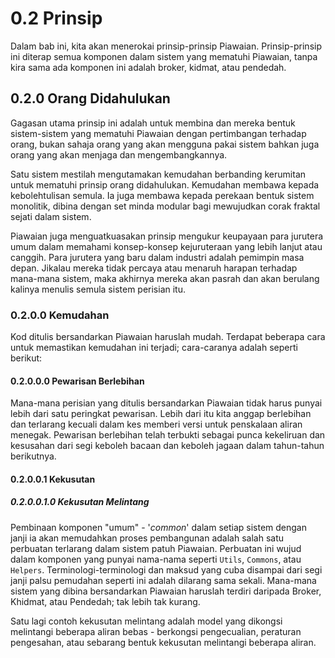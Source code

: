 # 0.2 Prinsip
Dalam bab ini, kita akan menerokai prinsip-prinsip Piawaian. Prinsip-prinsip ini diterap semua komponen dalam sistem yang mematuhi Piawaian, tanpa kira sama ada komponen ini adalah broker, kidmat, atau pendedah.

## 0.2.0 Orang Didahulukan
Gagasan utama prinsip ini adalah untuk membina dan mereka bentuk sistem-sistem yang mematuhi Piawaian dengan pertimbangan terhadap orang, bukan sahaja orang yang akan mengguna pakai sistem bahkan juga orang yang akan menjaga dan mengembangkannya.

Satu sistem mestilah mengutamakan kemudahan berbanding kerumitan untuk mematuhi prinsip orang didahulukan. Kemudahan membawa kepada kebolehtulisan semula. Ia juga membawa kepada perekaan bentuk sistem monolitik, dibina dengan set minda modular bagi mewujudkan corak fraktal sejati dalam sistem.

Piawaian juga menguatkuasakan prinsip mengukur keupayaan para jurutera umum dalam memahami konsep-konsep kejuruteraan yang lebih lanjut atau canggih. Para jurutera yang baru dalam industri adalah pemimpin masa depan. Jikalau mereka tidak percaya atau menaruh harapan terhadap mana-mana sistem, maka akhirnya mereka akan pasrah dan akan berulang kalinya menulis semula sistem perisian itu.

### 0.2.0.0 Kemudahan
Kod ditulis bersandarkan Piawaian haruslah mudah. Terdapat beberapa cara untuk memastikan kemudahan ini terjadi; cara-caranya adalah seperti berikut:

#### 0.2.0.0.0 Pewarisan Berlebihan
Mana-mana perisian yang ditulis bersandarkan Piawaian tidak harus punyai lebih dari satu peringkat pewarisan. Lebih dari itu kita anggap berlebihan dan terlarang kecuali dalam kes memberi versi untuk penskalaan aliran menegak. Pewarisan berlebihan telah terbukti sebagai punca kekeliruan dan kesusahan dari segi keboleh bacaan dan keboleh jagaan dalam tahun-tahun berikutnya.

#### 0.2.0.0.1 Kekusutan

##### 0.2.0.0.1.0 Kekusutan Melintang
Pembinaan komponen "umum" - '_common_' dalam setiap sistem dengan janji ia akan memudahkan proses pembangunan adalah salah satu perbuatan terlarang dalam sistem patuh Piawaian. Perbuatan ini wujud dalam komponen yang punyai nama-nama seperti `Utils`, `Commons`, atau `Helpers`. Terminologi-terminologi dan maksud yang cuba disampai dari segi janji palsu pemudahan seperti ini adalah dilarang sama sekali. Mana-mana sistem yang dibina bersandarkan Piawaian haruslah terdiri daripada Broker, Khidmat, atau Pendedah; tak lebih tak kurang.

Satu lagi contoh kekusutan melintang adalah model yang dikongsi melintangi beberapa aliran bebas - berkongsi pengecualian, peraturan pengesahan, atau sebarang bentuk kekusutan melintangi beberapa aliran.
